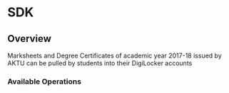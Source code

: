 # SDK

## Overview

Marksheets and Degree Certificates of academic year 2017-18 issued by AKTU can be pulled by students into their DigiLocker accounts

### Available Operations

